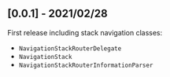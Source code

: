 ## [0.0.1] - 2021/02/28

First release including stack navigation classes:

* `NavigationStackRouterDelegate`
* `NavigationStack`
* `NavigationStackRouterInformationParser`
